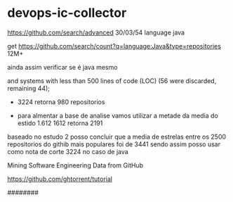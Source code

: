 # devops-ic-collector

https://github.com/search/advanced
30/03/54
language java

get https://github.com/search/count?q=language:Java&type=repositories
12M+

ainda assim verificar se é java mesmo

 and systems with less than 500 lines
 of code (LOC) (56 were discarded, remaining 44);


- 3224 retorna 980 repositorios

- para almentar a base de analise vamos utilizar a metade da media do estido 1.612
1612 retorna 2191


baseado no estudo 2 posso concluir que a media de estrelas entre os 2500 repositorios do githib mais populares foi de 3441 sendo assim posso usar como nota de corte 3224 no caso de java

Mining Software Engineering Data from GitHub

https://github.com/ghtorrent/tutorial




########